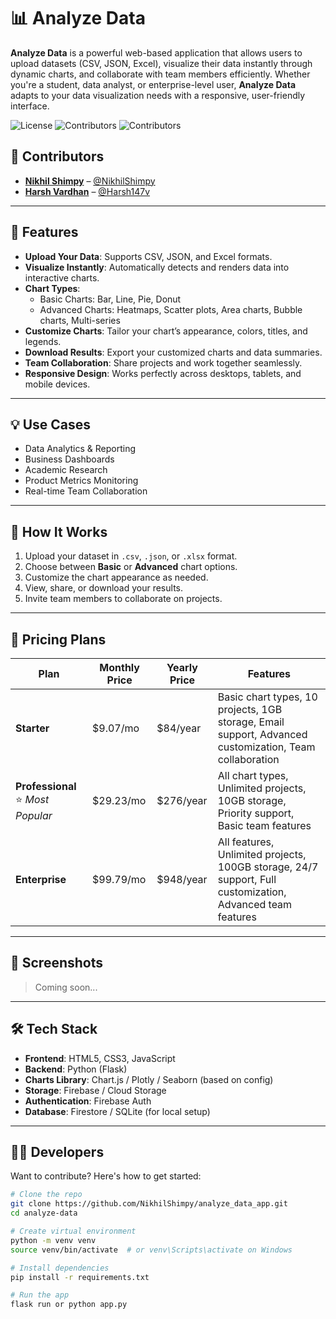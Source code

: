 # 📊 Analyze Data

**Analyze Data** is a powerful web-based application that allows users to upload datasets (CSV, JSON, Excel), visualize their data instantly through dynamic charts, and collaborate with team members efficiently. Whether you're a student, data analyst, or enterprise-level user, **Analyze Data** adapts to your data visualization needs with a responsive, user-friendly interface.

![License](https://img.shields.io/badge/license-MIT-green)
![Contributors](https://img.shields.io/github/contributors/NikhilShimpy/analyze-data)
![Contributors](https://img.shields.io/github/contributors/Harsh147v/analyze-data)

## 👥 Contributors

- [**Nikhil Shimpy**](https://github.com/NikhilShimpy) – [@NikhilShimpy](https://github.com/NikhilShimpy)  
- [**Harsh Vardhan**](https://github.com/Harsh147v) – [@Harsh147v](https://github.com/Harsh147v)

---

## 🚀 Features

- **Upload Your Data**: Supports CSV, JSON, and Excel formats.
- **Visualize Instantly**: Automatically detects and renders data into interactive charts.
- **Chart Types**:
  - Basic Charts: Bar, Line, Pie, Donut
  - Advanced Charts: Heatmaps, Scatter plots, Area charts, Bubble charts, Multi-series
- **Customize Charts**: Tailor your chart’s appearance, colors, titles, and legends.
- **Download Results**: Export your customized charts and data summaries.
- **Team Collaboration**: Share projects and work together seamlessly.
- **Responsive Design**: Works perfectly across desktops, tablets, and mobile devices.

---

## 💡 Use Cases

- Data Analytics & Reporting
- Business Dashboards
- Academic Research
- Product Metrics Monitoring
- Real-time Team Collaboration

---

## 🧪 How It Works

1. Upload your dataset in `.csv`, `.json`, or `.xlsx` format.
2. Choose between **Basic** or **Advanced** chart options.
3. Customize the chart appearance as needed.
4. View, share, or download your results.
5. Invite team members to collaborate on projects.

---

## 💼 Pricing Plans

| Plan         | Monthly Price | Yearly Price | Features |
|--------------|---------------|--------------|----------|
| **Starter**  | $9.07/mo      | $84/year     | Basic chart types, 10 projects, 1GB storage, Email support, Advanced customization, Team collaboration |
| **Professional** ⭐ *Most Popular* | $29.23/mo     | $276/year    | All chart types, Unlimited projects, 10GB storage, Priority support, Basic team features |
| **Enterprise** | $99.79/mo     | $948/year    | All features, Unlimited projects, 100GB storage, 24/7 support, Full customization, Advanced team features |

---

## 📸 Screenshots

> Coming soon...

---

## 🛠 Tech Stack

- **Frontend**: HTML5, CSS3, JavaScript
- **Backend**: Python (Flask)
- **Charts Library**: Chart.js / Plotly / Seaborn (based on config)
- **Storage**: Firebase / Cloud Storage
- **Authentication**: Firebase Auth
- **Database**: Firestore / SQLite (for local setup)

---

## 🧑‍💻 Developers

Want to contribute? Here's how to get started:

```bash
# Clone the repo
git clone https://github.com/NikhilShimpy/analyze_data_app.git
cd analyze-data

# Create virtual environment
python -m venv venv
source venv/bin/activate  # or venv\Scripts\activate on Windows

# Install dependencies
pip install -r requirements.txt

# Run the app
flask run or python app.py
